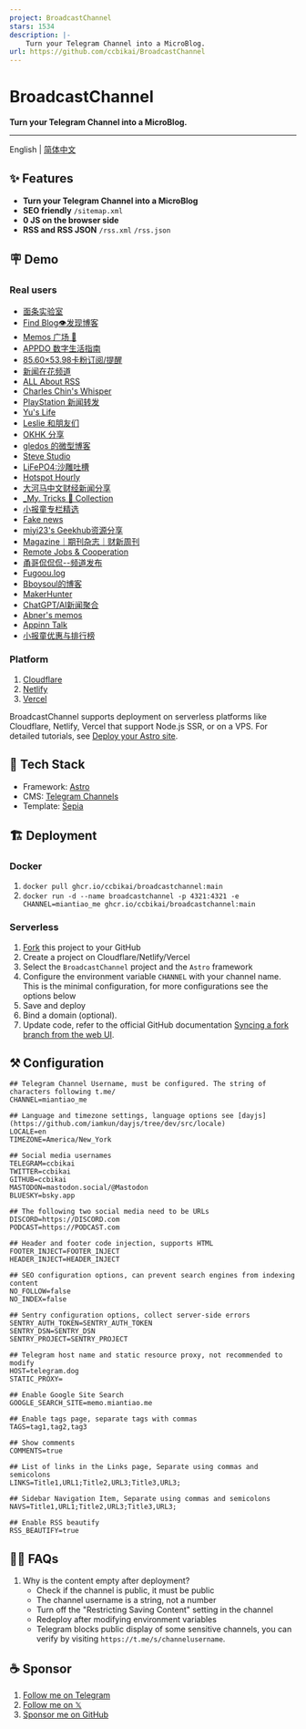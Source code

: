 ```yaml
---
project: BroadcastChannel
stars: 1534
description: |-
    Turn your Telegram Channel into a MicroBlog.
url: https://github.com/ccbikai/BroadcastChannel
---
```


# BroadcastChannel

**Turn your Telegram Channel into a MicroBlog.**

---

English | [简体中文](./README.zh-cn.md)

## ✨ Features

- **Turn your Telegram Channel into a MicroBlog**
- **SEO friendly** `/sitemap.xml`
- **0 JS on the browser side**
- **RSS and RSS JSON** `/rss.xml` `/rss.json`

## 🪧 Demo

### Real users

- [面条实验室](https://memo.miantiao.me/)
- [Find Blog👁发现博客](https://broadcastchannel.pages.dev/)
- [Memos 广场 🎪](https://now.memobbs.app/)
- [APPDO 数字生活指南](https://mini.appdo.xyz/)
- [85.60×53.98卡粉订阅/提醒](https://tg.docofcard.com/)
- [新闻在花频道](https://tg.istore.app/)
- [ALL About RSS](https://blog.rss.tips/)
- [Charles Chin's Whisper](https://memo.eallion.com/)
- [PlayStation 新闻转发](https://playstationnews.pages.dev)
- [Yu's Life](https://daily.pseudoyu.com/)
- [Leslie 和朋友们](https://tg.imlg.co/)
- [OKHK 分享](https://tg.okhk.net/)
- [gledos 的微型博客](https://microblogging.gledos.science)
- [Steve Studio](https://tgc.surgeee.me/)
- [LiFePO4:沙雕吐槽](https://lifepo4.top)
- [Hotspot Hourly](https://hourly.top/)
- [大河马中文财经新闻分享](https://a.xiaomi318.com/)
- [\_My. Tricks 🎩 Collection](https://channel.mykeyvans.com)
- [小报童专栏精选](https://xiaobaotong.genaiprism.site/)
- [Fake news](https://fake-news.csgo.ovh/)
- [miyi23's Geekhub资源分享](https://gh.miyi23.top/)
- [Magazine｜期刊杂志｜财新周刊](https://themagazine.top)
- [Remote Jobs & Cooperation](https://share-remote-jobs.vercel.app/)
- [甬哥侃侃侃--频道发布](https://ygkkktg.pages.dev)
- [Fugoou.log](https://fugoou.xyz)
- [Bboysoul的博客](https://tg.bboy.app/)
- [MakerHunter](https://share.makerhunter.com/)
- [ChatGPT/AI新闻聚合](https://g4f.icu/)
- [Abner's memos](https://memos.abnerz6.top/)
- [Appinn Talk](https://talk.appinn.net/)
- [小报童优惠与排行榜](https://youhui.xiaobaoto.com/)

### Platform

1. [Cloudflare](https://broadcast-channel.pages.dev/)
2. [Netlify](https://broadcast-channel.netlify.app/)
3. [Vercel](https://broadcast-channel.vercel.app/)

BroadcastChannel supports deployment on serverless platforms like Cloudflare, Netlify, Vercel that support Node.js SSR, or on a VPS.
For detailed tutorials, see [Deploy your Astro site](https://docs.astro.build/en/guides/deploy/).

## 🧱 Tech Stack

- Framework: [Astro](https://astro.build/)
- CMS: [Telegram Channels](https://telegram.org/tour/channels)
- Template: [Sepia](https://github.com/Planetable/SiteTemplateSepia)

## 🏗️ Deployment

### Docker

1. `docker pull ghcr.io/ccbikai/broadcastchannel:main`
2. `docker run -d --name broadcastchannel -p 4321:4321 -e CHANNEL=miantiao_me ghcr.io/ccbikai/broadcastchannel:main`

### Serverless

1. [Fork](https://github.com/ccbikai/BroadcastChannel/fork) this project to your GitHub
2. Create a project on Cloudflare/Netlify/Vercel
3. Select the `BroadcastChannel` project and the `Astro` framework
4. Configure the environment variable `CHANNEL` with your channel name. This is the minimal configuration, for more configurations see the options below
5. Save and deploy
6. Bind a domain (optional).
7. Update code, refer to the official GitHub documentation [Syncing a fork branch from the web UI](https://docs.github.com/pull-requests/collaborating-with-pull-requests/working-with-forks/syncing-a-fork#syncing-a-fork-branch-from-the-web-ui).

## ⚒️ Configuration

```env
## Telegram Channel Username, must be configured. The string of characters following t.me/
CHANNEL=miantiao_me

## Language and timezone settings, language options see [dayjs](https://github.com/iamkun/dayjs/tree/dev/src/locale)
LOCALE=en
TIMEZONE=America/New_York

## Social media usernames
TELEGRAM=ccbikai
TWITTER=ccbikai
GITHUB=ccbikai
MASTODON=mastodon.social/@Mastodon
BLUESKY=bsky.app

## The following two social media need to be URLs
DISCORD=https://DISCORD.com
PODCAST=https://PODCAST.com

## Header and footer code injection, supports HTML
FOOTER_INJECT=FOOTER_INJECT
HEADER_INJECT=HEADER_INJECT

## SEO configuration options, can prevent search engines from indexing content
NO_FOLLOW=false
NO_INDEX=false

## Sentry configuration options, collect server-side errors
SENTRY_AUTH_TOKEN=SENTRY_AUTH_TOKEN
SENTRY_DSN=SENTRY_DSN
SENTRY_PROJECT=SENTRY_PROJECT

## Telegram host name and static resource proxy, not recommended to modify
HOST=telegram.dog
STATIC_PROXY=

## Enable Google Site Search
GOOGLE_SEARCH_SITE=memo.miantiao.me

## Enable tags page, separate tags with commas
TAGS=tag1,tag2,tag3

## Show comments
COMMENTS=true

## List of links in the Links page, Separate using commas and semicolons
LINKS=Title1,URL1;Title2,URL3;Title3,URL3;

## Sidebar Navigation Item, Separate using commas and semicolons
NAVS=Title1,URL1;Title2,URL3;Title3,URL3;

## Enable RSS beautify
RSS_BEAUTIFY=true
```

## 🙋🏻 FAQs

1. Why is the content empty after deployment?
   - Check if the channel is public, it must be public
   - The channel username is a string, not a number
   - Turn off the "Restricting Saving Content" setting in the channel
   - Redeploy after modifying environment variables
   - Telegram blocks public display of some sensitive channels, you can verify by visiting `https://t.me/s/channelusername`.

## ☕ Sponsor

1. [Follow me on Telegram](https://t.me/miantiao_me)
2. [Follow me on 𝕏](https://404.li/kai)
3. [Sponsor me on GitHub](https://github.com/sponsors/ccbikai)


